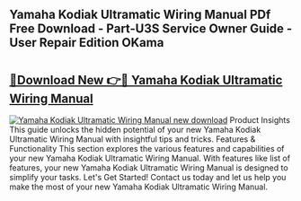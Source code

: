 ## Yamaha Kodiak Ultramatic Wiring Manual PDf Free Download - Part-U3S Service Owner Guide - User Repair Edition OKama

# <h2><a href="http://bc76227.oget.top/?id=Yamaha+Kodiak+Ultramatic+Wiring+Manual">🔗Download New 👉🔴 Yamaha Kodiak Ultramatic Wiring Manual</a></h2>

[![Yamaha Kodiak Ultramatic Wiring Manual new download](https://i.imgur.com/5g1atiW.png)](http://bc76227.oget.top/?id=Yamaha+Kodiak+Ultramatic+Wiring+Manual)
Product Insights This guide unlocks the hidden potential of your new Yamaha Kodiak Ultramatic Wiring Manual with insightful tips and tricks. Features & Functionality This section explores the various features and capabilities of your new Yamaha Kodiak Ultramatic Wiring Manual. With features like list of features, your new Yamaha Kodiak Ultramatic Wiring Manual is designed to simplify your tasks. Let's Get Started! Contact us today and let us help you make the most of your new Yamaha Kodiak Ultramatic Wiring Manual.
